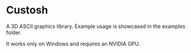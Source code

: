 # Custosh

A 3D ASCII graphics library. Example usage is showcased in the examples folder.

It works only on Windows and requires an NVIDIA GPU.